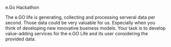 e.Go Hackathon

The e.GO life is generating, collecting and processing serveral data per second. Those data could be very valuable for us. Especially when you think of developing new innovative business models. Your task is to develop value-adding services for the e.GO Life and its user considering the provided data.
